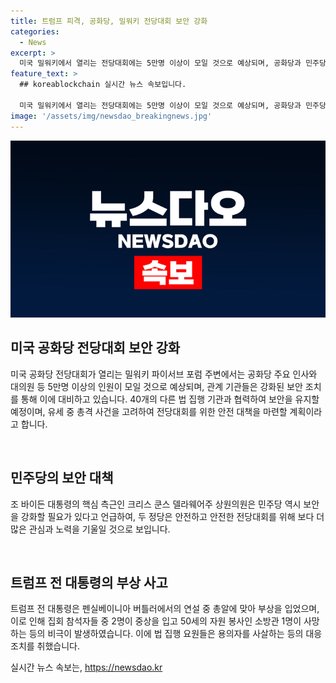 ```yaml
---
title: 트럼프 피격, 공화당, 밀워키 전당대회 보안 강화
categories:
  - News
excerpt: >
  미국 밀워키에서 열리는 전당대회에는 5만명 이상이 모일 것으로 예상되며, 공화당과 민주당은 보안을 강화하고 있다. 트럼프 전 대통령은 총격을 당하고, 전당 대회에는 대통령 후보 지명을 공식 수락할 예정이다. 민주당의 쿤스 상원의원은 두 전당대회와 대선 캠페인을 안전하게 진행해야 한다고 강조했다. 펜실베이니아 버틀러에서는 총알에 맞은 사망자가 발생했고, 용의자는 사살되었다.
feature_text: >
  ## koreablockchain 실시간 뉴스 속보입니다.

  미국 밀워키에서 열리는 전당대회에는 5만명 이상이 모일 것으로 예상되며, 공화당과 민주당은 보안을 강화하고 있다. 트럼프 전 대통령은 총격을 당하고, 전당 대회에는 대통령 후보 지명을 공식 수락할 예정이다. 민주당의 쿤스 상원의원은 두 전당대회와 대선 캠페인을 안전하게 진행해야 한다고 강조했다. 펜실베이니아 버틀러에서는 총알에 맞은 사망자가 발생했고, 용의자는 사살되었다.
image: '/assets/img/newsdao_breakingnews.jpg'
---
```


<p><img src="/assets/img/newsdao_breakingnews.jpg" alt="koreablockchain 속보" /></p>

<h2 data-ke-size="size26">미국 공화당 전당대회 보안 강화</h2>

<p>미국 공화당 전당대회가 열리는 밀워키 파이서브 포럼 주변에서는 공화당 주요 인사와 대의원 등 5만명 이상의 인원이 모일 것으로 예상되며, 관계 기관들은 강화된 보안 조치를 통해 이에 대비하고 있습니다. 40개의 다른 법 집행 기관과 협력하여 보안을 유지할 예정이며, 유세 중 총격 사건을 고려하여 전당대회를 위한 안전 대책을 마련할 계획이라고 합니다.</p>

<p data-ke-size="size16">&nbsp;</p>

<h2 data-ke-size="size26">민주당의 보안 대책</h2>

<p>조 바이든 대통령의 핵심 측근인 크리스 쿤스 델라웨어주 상원의원은 민주당 역시 보안을 강화할 필요가 있다고 언급하여, 두 정당은 안전하고 안전한 전당대회를 위해 보다 더 많은 관심과 노력을 기울일 것으로 보입니다.</p>

<p data-ke-size="size16">&nbsp;</p>

<h2 data-ke-size="size26">트럼프 전 대통령의 부상 사고</h2>

<p>트럼프 전 대통령은 펜실베이니아 버틀러에서의 연설 중 총알에 맞아 부상을 입었으며, 이로 인해 집회 참석자들 중 2명이 중상을 입고 50세의 자원 봉사인 소방관 1명이 사망하는 등의 비극이 발생하였습니다. 이에 법 집행 요원들은 용의자를 사살하는 등의 대응 조치를 취했습니다.</p>
실시간 뉴스 속보는, <a href="https://newsdao.kr" rel="dofollow">https://newsdao.kr</a>


